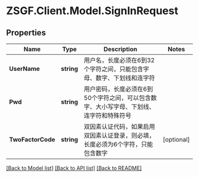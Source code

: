 # ZSGF.Client.Model.SignInRequest

## Properties

Name | Type | Description | Notes
------------ | ------------- | ------------- | -------------
**UserName** | **string** | 用户名，长度必须在6到32个字符之间，只能包含字母、数字、下划线和连字符 | 
**Pwd** | **string** | 用户密码，长度必须在6到50个字符之间，可以包含数字、大小写字母、下划线、连字符和特殊符号 | 
**TwoFactorCode** | **string** | 双因素认证代码，如果启用双因素认证登录，则必填，长度必须为6个字符，只能包含数字 | [optional] 

[[Back to Model list]](../../README.md#documentation-for-models) [[Back to API list]](../../README.md#documentation-for-api-endpoints) [[Back to README]](../../README.md)

